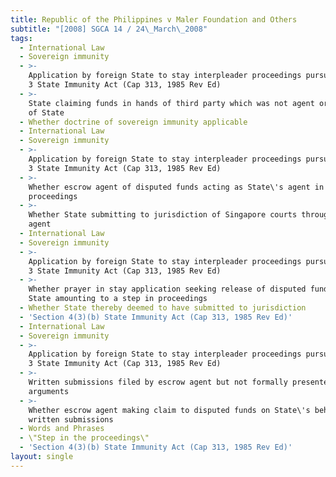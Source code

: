 ```yaml
---
title: Republic of the Philippines v Maler Foundation and Others
subtitle: "[2008] SGCA 14 / 24\_March\_2008"
tags:
  - International Law
  - Sovereign immunity
  - >-
    Application by foreign State to stay interpleader proceedings pursuant to s
    3 State Immunity Act (Cap 313, 1985 Rev Ed)
  - >-
    State claiming funds in hands of third party which was not agent or trustee
    of State
  - Whether doctrine of sovereign immunity applicable
  - International Law
  - Sovereign immunity
  - >-
    Application by foreign State to stay interpleader proceedings pursuant to s
    3 State Immunity Act (Cap 313, 1985 Rev Ed)
  - >-
    Whether escrow agent of disputed funds acting as State\'s agent in
    proceedings
  - >-
    Whether State submitting to jurisdiction of Singapore courts through escrow
    agent
  - International Law
  - Sovereign immunity
  - >-
    Application by foreign State to stay interpleader proceedings pursuant to s
    3 State Immunity Act (Cap 313, 1985 Rev Ed)
  - >-
    Whether prayer in stay application seeking release of disputed funds to
    State amounting to a step in proceedings
  - Whether State thereby deemed to have submitted to jurisdiction
  - 'Section 4(3)(b) State Immunity Act (Cap 313, 1985 Rev Ed)'
  - International Law
  - Sovereign immunity
  - >-
    Application by foreign State to stay interpleader proceedings pursuant to s
    3 State Immunity Act (Cap 313, 1985 Rev Ed)
  - >-
    Written submissions filed by escrow agent but not formally presented as oral
    arguments
  - >-
    Whether escrow agent making claim to disputed funds on State\'s behalf via
    written submissions
  - Words and Phrases
  - \"Step in the proceedings\"
  - 'Section 4(3)(b) State Immunity Act (Cap 313, 1985 Rev Ed)'
layout: single
---
```


